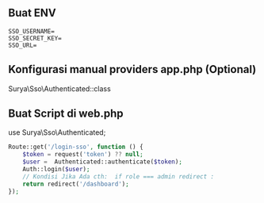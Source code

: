 

## Buat ENV
```env
SSO_USERNAME=
SSO_SECRET_KEY=
SSO_URL=
```

## Konfigurasi manual providers app.php (Optional)
Surya\Sso\Authenticated::class

## Buat Script di web.php
use Surya\Sso\Authenticated;

```php
Route::get('/login-sso', function () {
    $token = request('token') ?? null;
    $user =  Authenticated::authenticate($token);
    Auth::login($user);
    // Kondisi Jika Ada cth:  if role === admin redirect :
    return redirect('/dashboard');
});
```


